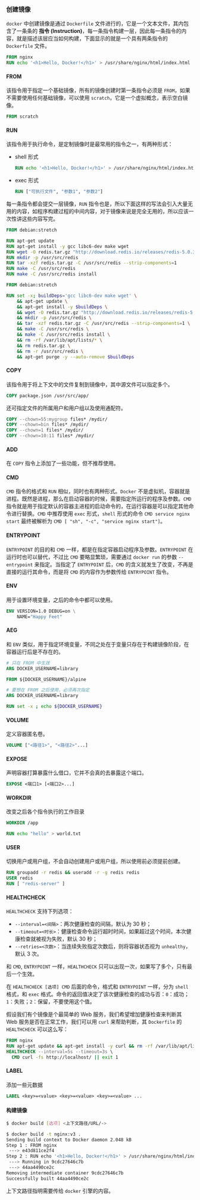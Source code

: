 ---
---
### 创建镜像

`docker` 中创建镜像是通过 `Dockerfile` 文件进行的，它是一个文本文件，其内包含了一条条的 **指令 (Instruction)**，每一条指令构建一层，因此每一条指令的内容，就是描述该层应当如何构建，下面显示的就是一个具有两条指令的 `Dockerfile` 文件。

```dockerfile
FROM nginx
RUN echo '<h1>Hello, Docker!</h1>' > /usr/share/nginx/html/index.html
```

#### FROM

该指令用于指定一个基础镜像，所有的镜像创建时第一条指令必须是 `FROM`，如果不需要使用任何基础镜像，可以使用 `scratch`，它是一个虚拟概念，表示空白镜像。

```dockerfile
FROM scratch
```

#### RUN

该指令用于执行命令，是定制镜像时是最常用的指令之一，有两种形式：

- shell 形式

  ```dockerfile
  RUN echo '<h1>Hello, Docker!</h1>' > /usr/share/nginx/html/index.html
  ```

- exec 形式

  ```dockerfile
  RUN ["可执行文件", "参数1", "参数2"]
  ```

每一条指令都会提交一层镜像，`RUN` 指令也是，所以下面这样的写法会引入大量无用的内容，如程序构建过程的中间内容，对于镜像来说是完全无用的，所以应该一次性讲这些内容写完。

```dockerfile
FROM debian:stretch

RUN apt-get update
RUN apt-get install -y gcc libc6-dev make wget
RUN wget -O redis.tar.gz "http://download.redis.io/releases/redis-5.0.3.tar.gz"
RUN mkdir -p /usr/src/redis
RUN tar -xzf redis.tar.gz -C /usr/src/redis --strip-components=1
RUN make -C /usr/src/redis
RUN make -C /usr/src/redis install

```

```dockerfile
FROM debian:stretch

RUN set -x; buildDeps='gcc libc6-dev make wget' \
    && apt-get update \
    && apt-get install -y $buildDeps \
    && wget -O redis.tar.gz "http://download.redis.io/releases/redis-5.0.3.tar.gz" \
    && mkdir -p /usr/src/redis \
    && tar -xzf redis.tar.gz -C /usr/src/redis --strip-components=1 \
    && make -C /usr/src/redis \
    && make -C /usr/src/redis install \
    && rm -rf /var/lib/apt/lists/* \
    && rm redis.tar.gz \
    && rm -r /usr/src/redis \
    && apt-get purge -y --auto-remove $buildDeps

```

#### COPY

该指令用于将上下文中的文件复制到镜像中，其中源文件可以指定多个。

```dockerfile
COPY package.json /usr/src/app/
```

还可指定文件的所属用户和用户组以及使用通配符。

```dockerfile
COPY --chown=55:mygroup files* /mydir/
COPY --chown=bin files* /mydir/
COPY --chown=1 files* /mydir/
COPY --chown=10:11 files* /mydir/
```

#### ADD

在 `COPY` 指令上添加了一些功能，但不推荐使用。

#### CMD

`CMD` 指令的格式和 `RUN` 相似，同时也有两种形式。`Docker` 不是虚拟机，容器就是进程。既然是进程，那么在启动容器的时候，需要指定所运行的程序及参数。`CMD` 指令就是用于指定默认的容器主进程的启动命令的，在运行容器是可以指定其他命令进行替换。`CMD` 中推荐使用 `exec` 形式，`shell` 形式的命令 `CMD service nginx start` 最终被解析为 `CMD [ "sh", "-c", "service nginx start"]`。

#### ENTRYPOINT

`ENTRYPOINT` 的目的和 `CMD` 一样，都是在指定容器启动程序及参数。`ENTRYPOINT` 在运行时也可以替代，不过比 `CMD` 要略显繁琐，需要通过 `docker run` 的参数 `--entrypoint` 来指定。当指定了 `ENTRYPOINT` 后，`CMD` 的含义就发生了改变，不再是直接的运行其命令，而是将 `CMD` 的内容作为参数传给 `ENTRYPOINT` 指令。

#### ENV

用于设置环境变量，之后的命令中都可以使用。

```dockerfile
ENV VERSION=1.0 DEBUG=on \
    NAME="Happy Feet"
```

#### AEG

和 `ENV` 类似，用于指定环境变量，不同之处在于变量只存在于构建镜像阶段，在容器运行后是不存在的。

```dockerfile
# 只在 FROM 中生效
ARG DOCKER_USERNAME=library

FROM ${DOCKER_USERNAME}/alpine

# 要想在 FROM 之后使用，必须再次指定
ARG DOCKER_USERNAME=library

RUN set -x ; echo ${DOCKER_USERNAME}
```

#### VOLUME

定义容器匿名卷。

```dockerfile
VOLUME ["<路径1>", "<路径2>"...]
```

#### EXPOSE

声明容器打算暴露什么借口，它并不会真的去暴露这个端口。

```dockerfile
EXPOSE <端口1> [<端口2>...]
```

#### WORKDIR

改变之后各个指令执行的工作目录

```dockerfile
WORKDIR /app

RUN echo "hello" > world.txt
```

#### USER

切换用户或用户组，不会自动创建用户或用户组，所以使用前必须提前创建。

```dockerfile
RUN groupadd -r redis && useradd -r -g redis redis
USER redis
RUN [ "redis-server" ]
```

#### HEALTHCHECK

`HEALTHCHECK` 支持下列选项：

- `--interval=<间隔>`：两次健康检查的间隔，默认为 30 秒；
- `--timeout=<时长>`：健康检查命令运行超时时间，如果超过这个时间，本次健康检查就被视为失败，默认 30 秒；
- `--retries=<次数>`：当连续失败指定次数后，则将容器状态视为 `unhealthy`，默认 3 次。

和 `CMD`, `ENTRYPOINT` 一样，`HEALTHCHECK` 只可以出现一次，如果写了多个，只有最后一个生效。

在 `HEALTHCHECK [选项] CMD` 后面的命令，格式和 `ENTRYPOINT` 一样，分为 `shell` 格式，和 `exec` 格式。命令的返回值决定了该次健康检查的成功与否：`0`：成功；`1`：失败；`2`：保留，不要使用这个值。

假设我们有个镜像是个最简单的 Web 服务，我们希望增加健康检查来判断其 Web 服务是否在正常工作，我们可以用 `curl` 来帮助判断，其 `Dockerfile` 的 `HEALTHCHECK` 可以这么写：

```dockerfile
FROM nginx
RUN apt-get update && apt-get install -y curl && rm -rf /var/lib/apt/lists/*
HEALTHCHECK --interval=5s --timeout=3s \
  CMD curl -fs http://localhost/ || exit 1
```

#### LABEL

添加一些元数据

```dockerfile
LABEL <key>=<value> <key>=<value> <key>=<value> ...
```

#### 构建镜像

```sh
$ docker build [选项] <上下文路径/URL/->
```

```sh
$ docker build -t nginx:v3 .
Sending build context to Docker daemon 2.048 kB
Step 1 : FROM nginx
 ---> e43d811ce2f4
Step 2 : RUN echo '<h1>Hello, Docker!</h1>' > /usr/share/nginx/html/index.html
 ---> Running in 9cdc27646c7b
 ---> 44aa4490ce2c
Removing intermediate container 9cdc27646c7b
Successfully built 44aa4490ce2c

```

上下文路径指明需要传给 `docker` 引擎的内容。

